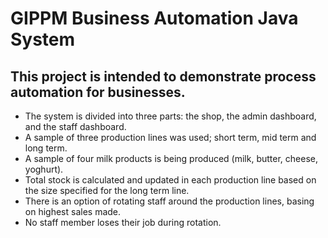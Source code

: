 # GIPPM Business Automation Java System

This project is intended to demonstrate process automation for businesses.
--
+ The system is divided into three parts: the shop, the admin dashboard, and the staff dashboard.
+ A sample of three production lines was used; short term, mid term and long term.
+ A sample of four milk products is being produced (milk, butter, cheese, yoghurt).
+ Total stock is calculated and updated in each production line based on the size specified for the long term line.
+ There is an option of rotating staff around the production lines, basing on highest sales made.
+ No staff member loses their job during rotation.
